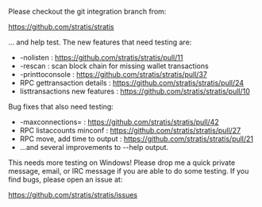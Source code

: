 Please checkout the git integration branch from:

https://github.com/stratis/stratis

... and help test.  The new features that need testing are:

* -nolisten : https://github.com/stratis/stratis/pull/11
* -rescan : scan block chain for missing wallet transactions
* -printtoconsole : https://github.com/stratis/stratis/pull/37
* RPC gettransaction details : https://github.com/stratis/stratis/pull/24
* listtransactions new features : https://github.com/stratis/stratis/pull/10

Bug fixes that also need testing:

* -maxconnections= : https://github.com/stratis/stratis/pull/42
* RPC listaccounts minconf : https://github.com/stratis/stratis/pull/27
* RPC move, add time to output : https://github.com/stratis/stratis/pull/21
* ...and several improvements to --help output.

This needs more testing on Windows!  Please drop me a quick private message, email, or IRC message if you are able to do some testing.  If you find bugs, please open an issue at:

https://github.com/stratis/stratis/issues
